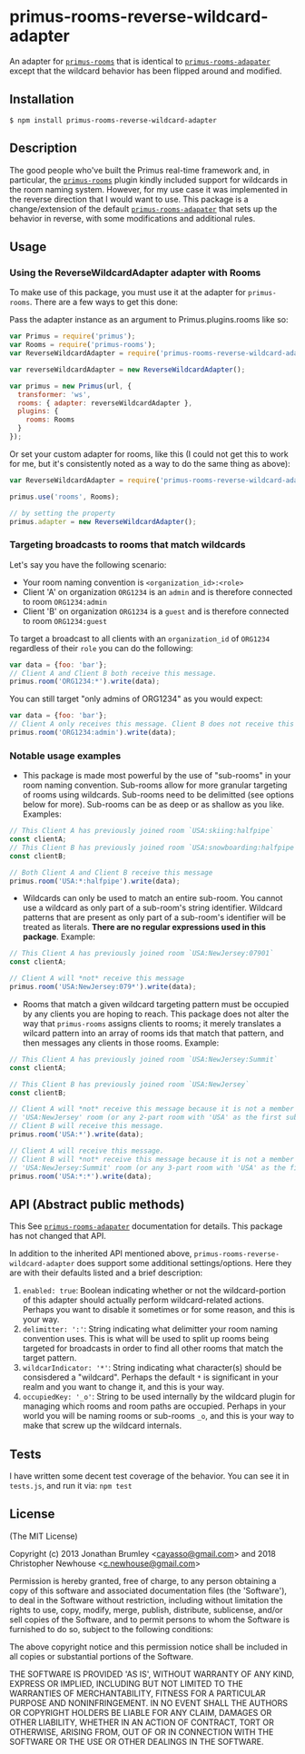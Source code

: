# primus-rooms-reverse-wildcard-adapter

An adapter for [`primus-rooms`](https://www.npmjs.com/package/primus-rooms) that is identical to [`primus-rooms-adapater`](https://www.npmjs.com/package/primus-rooms-adapter) except that the wildcard behavior has been flipped around and modified.

## Installation

```
$ npm install primus-rooms-reverse-wildcard-adapter
```


## Description

The good people who've built the Primus real-time framework and, in particular, the [`primus-rooms`](https://www.npmjs.com/package/primus-rooms) plugin kindly included support for wildcards in the room naming system. However, for my use case it was implemented in the reverse direction that I would want to use. This package is a change/extension of the default [`primus-rooms-adapater`](https://www.npmjs.com/package/primus-rooms-adapter) that sets up the behavior in reverse, with some modifications and additional rules.

## Usage

### Using the ReverseWildcardAdapter adapter with Rooms

To make use of this package, you must use it at the adapter for `primus-rooms`. There are a few ways to get this done:

Pass the adapter instance as an argument to Primus.plugins.rooms like so:

```javascript
var Primus = require('primus');
var Rooms = require('primus-rooms');
var ReverseWildcardAdapter = require('primus-rooms-reverse-wildcard-adapter');

var reverseWildcardAdapter = new ReverseWildcardAdapter();

var primus = new Primus(url, {
  transformer: 'ws',
  rooms: { adapter: reverseWildcardAdapter },
  plugins: {
    rooms: Rooms
  }
});
```

Or set your custom adapter for rooms, like this (I could not get this to work for me, but it's consistently noted as a way to do the same thing as above):

```javascript
var ReverseWildcardAdapter = require('primus-rooms-reverse-wildcard-adapter');

primus.use('rooms', Rooms);

// by setting the property
primus.adapter = new ReverseWildcardAdapter();
```

### Targeting broadcasts to rooms that match wildcards

Let's say you have the following scenario:
  - Your room naming convention is `<organization_id>:<role>`
  - Client 'A' on organization `ORG1234` is an `admin` and is therefore connected to room `ORG1234:admin`
  - Client 'B' on organization `ORG1234` is a `guest` and is therefore connected to room `ORG1234:guest`

To target a broadcast to all clients with an `organization_id` of `ORG1234` regardless of their `role` you can do the following:

```javascript
var data = {foo: 'bar'};
// Client A and Client B both receive this message.
primus.room('ORG1234:*').write(data);
```

You can still target "only admins of ORG1234" as you would expect:

```javascript
var data = {foo: 'bar'};
// Client A only receives this message. Client B does not receive this message.
primus.room('ORG1234:admin').write(data);
```


### Notable usage examples

  - This package is made most powerful by the use of "sub-rooms" in your room naming convention. Sub-rooms allow for more granular targeting of rooms using wildcards. Sub-rooms need to be delimitted (see options below for more). Sub-rooms can be as deep or as shallow as you like. Examples:

```javascript
// This Client A has previously joined room `USA:skiing:halfpipe`
const clientA;
// This Client B has previously joined room `USA:snowboarding:halfpipe`
const clientB;

// Both Client A and Client B receive this message
primus.room('USA:*:halfpipe').write(data);
```


  - Wildcards can only be used to match an entire sub-room. You cannot use a wildcard as only part of a sub-room's string identifier. Wildcard patterns that are present as only part of a sub-room's identifier will be treated as literals. **There are no regular expressions used in this package**. Example:

```javascript
// This Client A has previously joined room `USA:NewJersey:07901`
const clientA;

// Client A will *not* receive this message
primus.room('USA:NewJersey:079*').write(data);
```


  - Rooms that match a given wildcard targeting pattern must be occupied by any clients you are hoping to reach. This package does not alter the way that `primus-rooms` assigns clients to rooms; it merely translates a wilcard pattern into an array of rooms ids that match that pattern, and then messages any clients in those rooms. Example:

```javascript
// This Client A has previously joined room `USA:NewJersey:Summit`
const clientA;

// This Client B has previously joined room `USA:NewJersey`
const clientB;

// Client A will *not* receive this message because it is not a member of the
// 'USA:NewJersey' room (or any 2-part room with 'USA' as the first sub-room).
// Client B will receive this message.
primus.room('USA:*').write(data);

// Client A will receive this message.
// Client B will *not* receive this message because it is not a member of the
// 'USA:NewJersey:Summit' room (or any 3-part room with 'USA' as the first sub-room).
primus.room('USA:*:*').write(data);
```


## API (Abstract public methods)

This See [`primus-rooms-adapater`](https://www.npmjs.com/package/primus-rooms-adapter) documentation for details. This package has not changed that API.

In addition to the inherited API mentioned above, `primus-rooms-reverse-wildcard-adapter` does support some additional settings/options. Here they are with their defaults listed and a brief description:
  1. `enabled: true`: Boolean indicating whether or not the wildcard-portion of this adapter should actually perform wildcard-related actions. Perhaps you want to disable it sometimes or for some reason, and this is your way.
  2. `delimitter: ':'`: String indicating what delimitter your room naming convention uses. This is what will be used to split up rooms being targeted for broadcasts in order to find all other rooms that match the target pattern.
  3. `wildcarIndicator: '*'`: String indicating what character(s) should be consisdered a "wildcard". Perhaps the default `*` is significant in your realm and you want to change it, and this is your way.
  4. `occupiedKey: '_o'`: String to be used internally by the wildcard plugin for managing which rooms and room paths are occupied. Perhaps in your world you will be naming rooms or sub-rooms `_o`, and this is your way to make that screw up the wildcard internals.

## Tests

I have written some decent test coverage of the behavior. You can see it in `tests.js`, and run it via:
`npm test`

## License

(The MIT License)

Copyright (c) 2013 Jonathan Brumley &lt;cayasso@gmail.com&gt; and 2018 Christopher Newhouse &lt;c.newhouse@gmail.com&gt;

Permission is hereby granted, free of charge, to any person obtaining
a copy of this software and associated documentation files (the
'Software'), to deal in the Software without restriction, including
without limitation the rights to use, copy, modify, merge, publish,
distribute, sublicense, and/or sell copies of the Software, and to
permit persons to whom the Software is furnished to do so, subject to
the following conditions:

The above copyright notice and this permission notice shall be
included in all copies or substantial portions of the Software.

THE SOFTWARE IS PROVIDED 'AS IS', WITHOUT WARRANTY OF ANY KIND,
EXPRESS OR IMPLIED, INCLUDING BUT NOT LIMITED TO THE WARRANTIES OF
MERCHANTABILITY, FITNESS FOR A PARTICULAR PURPOSE AND NONINFRINGEMENT.
IN NO EVENT SHALL THE AUTHORS OR COPYRIGHT HOLDERS BE LIABLE FOR ANY
CLAIM, DAMAGES OR OTHER LIABILITY, WHETHER IN AN ACTION OF CONTRACT,
TORT OR OTHERWISE, ARISING FROM, OUT OF OR IN CONNECTION WITH THE
SOFTWARE OR THE USE OR OTHER DEALINGS IN THE SOFTWARE.
